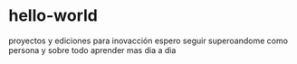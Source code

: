 # hello-world
proyectos y ediciones para inovacción
espero seguir superoandome como persona y sobre todo aprender mas dia a dia
